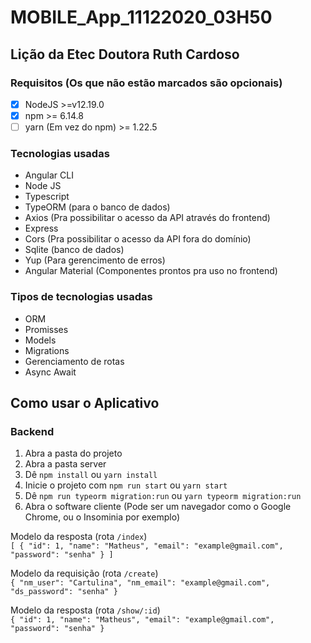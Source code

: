 # MOBILE_App_11122020_03H50
## Lição da Etec Doutora Ruth Cardoso

### Requisitos (Os que não estão marcados são opcionais)
- [x] NodeJS >=v12.19.0
- [x] npm >= 6.14.8
- [ ] yarn (Em vez do npm) >= 1.22.5

### Tecnologias usadas
- Angular CLI
- Node JS
- Typescript
- TypeORM (para o banco de dados)
- Axios (Pra possibilitar o acesso da API através do frontend)
- Express
- Cors (Pra possibilitar o acesso da API fora do domínio)
- Sqlite (banco de dados)
- Yup (Para gerencimento de erros)
- Angular Material (Componentes prontos pra uso no frontend)

### Tipos de tecnologias usadas
- ORM
- Promisses
- Models
- Migrations
- Gerenciamento de rotas
- Async Await

## Como usar o Aplicativo
### Backend
1. Abra a pasta do projeto
2. Abra a pasta server
3. Dê ``npm install`` ou ``yarn install``
4. Inicie o projeto com ``npm run start`` ou ``yarn start``
5. Dê ``npm run typeorm migration:run`` ou ``yarn typeorm migration:run``
6. Abra o software cliente (Pode ser um navegador como o Google Chrome, ou o Insominia por exemplo)

Modelo da resposta (rota ``/index``)  
``
[
  {
    "id": 1,
    "name": "Matheus",
    "email": "example@gmail.com",
    "password": "senha"
  }
]
``

Modelo da requisição (rota ``/create``)  
``
{
	"nm_user": "Cartulina",
	"nm_email": "example@gmail.com",
	"ds_password": "senha"
}
``

Modelo da resposta (rota ``/show/:id``)  
``
{
  "id": 1,
  "name": "Matheus",
  "email": "example@gmail.com",
  "password": "senha"
}
``
